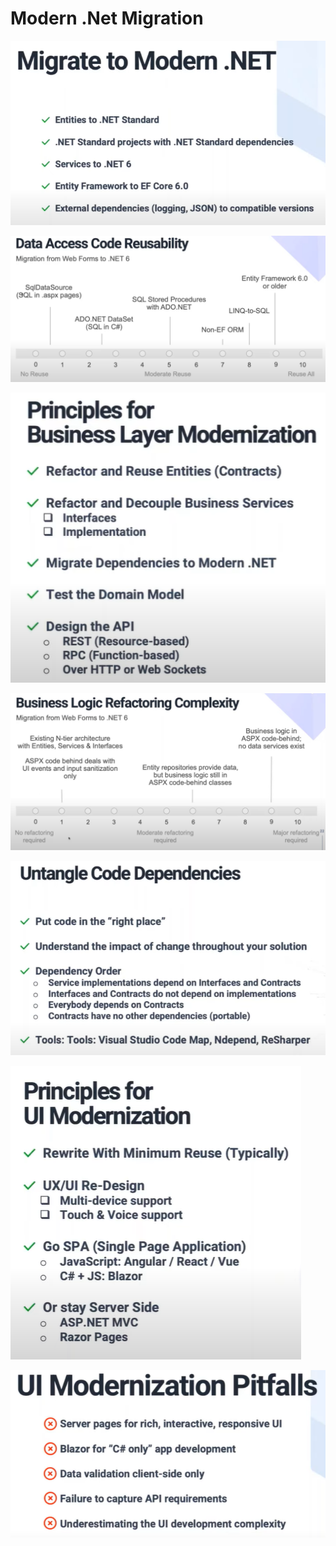 # Modern .Net Migration

![](image/README/dotnet_migration_01.png)

![](image/README/dotnet_migration_02.png)

![](image/README/dotnet_migration_03.png)

![](image/README/dotnet_migration_04.png)

![](image/README/dotnet_migration_05.png)

![](image/README/dotnet_migration_06.png)

![](image/README/dotnet_migration_07.png)
